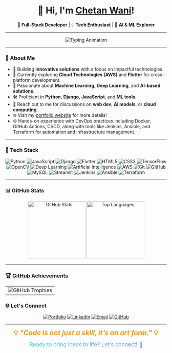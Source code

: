 <h1 align="center">👋 Hi, I'm <a href="https://wani-chetan-999.github.io/Personal-Portfolio/" target="_blank">Chetan Wani</a>!</h1>  
<p align="center">
  🚀 <b>Full-Stack Developer</b> | 💡 <b>Tech Enthusiast</b> | 🤖 <b>AI & ML Explorer</b>
</p>  

---

<div align="center">
  <img src="https://readme-typing-svg.demolab.com?font=Fira+Code&size=24&duration=2500&pause=500&color=36BCF7&center=true&vCenter=true&width=600&lines=%F0%9F%9A%80+Code+Dreamer+%26+Builder;%E2%9A%A1+Full-Stack+Developer;%F0%9F%A4%96+AI+%26+ML+Explorer;%F0%9F%8C%B1+Lifelong+Learner;%F0%9F%92%A1+Tech+Enthusiast" alt="Typing Animation" />
</div>

---

### 🌟 About Me  

- 🔭 Building **innovative solutions** with a focus on impactful technologies.  
- 🌱 Currently exploring **Cloud Technologies (AWS)** and **Flutter** for cross-platform development.  
- 🧠 Passionate about **Machine Learning**, **Deep Learning**, and **AI-based solutions**.  
- 🛠️ Proficient in **Python**, **Django**, **JavaScript**, and **ML tools**.  
- 💬 Reach out to me for discussions on **web dev**, **AI models**, or **cloud computing**.  
- 🌐 Visit my [portfolio website](https://chetandev999.netlify.app) for more details!
- ⚙️ Hands-on experience with DevOps practices including Docker, GitHub Actions, CI/CD, along with tools like Jenkins, Ansible, and Terraform for automation and infrastructure management.

---

### 🚀 Tech Stack  

<p align="center">
  <img src="https://img.shields.io/badge/Python-%233776AB.svg?style=for-the-badge&logo=python&logoColor=white" alt="Python"/>
  <img src="https://img.shields.io/badge/JavaScript-%23F7DF1E.svg?style=for-the-badge&logo=javascript&logoColor=black" alt="JavaScript"/>
  <img src="https://img.shields.io/badge/Django-%23092E20.svg?style=for-the-badge&logo=django&logoColor=white" alt="Django"/>
  <img src="https://img.shields.io/badge/Flutter-%2302569B.svg?style=for-the-badge&logo=flutter&logoColor=white" alt="Flutter"/>
  <img src="https://img.shields.io/badge/HTML5-%23E34F26.svg?style=for-the-badge&logo=html5&logoColor=white" alt="HTML5"/>
  <img src="https://img.shields.io/badge/CSS3-%231572B6.svg?style=for-the-badge&logo=css3&logoColor=white" alt="CSS3"/>
  <img src="https://img.shields.io/badge/TensorFlow-%23FF6F00.svg?style=for-the-badge&logo=tensorflow&logoColor=white" alt="TensorFlow"/>
  <img src="https://img.shields.io/badge/OpenCV-%235C3EE8.svg?style=for-the-badge&logo=opencv&logoColor=white" alt="OpenCV"/>
  <img src="https://img.shields.io/badge/Deep%20Learning-%23FF1493.svg?style=for-the-badge" alt="Deep Learning"/>
  <img src="https://img.shields.io/badge/AI-%2300CED1.svg?style=for-the-badge" alt="Artificial Intelligence"/>
  <img src="https://img.shields.io/badge/AWS-%23FF9900.svg?style=for-the-badge&logo=amazon-aws&logoColor=white" alt="AWS"/>
  <img src="https://img.shields.io/badge/Git-%23F05033.svg?style=for-the-badge&logo=git&logoColor=white" alt="Git"/>
  <img src="https://img.shields.io/badge/GitHub-%23181717.svg?style=for-the-badge&logo=github&logoColor=white" alt="GitHub"/>
  <img src="https://img.shields.io/badge/MySQL-%234477A1.svg?style=for-the-badge&logo=mysql&logoColor=white" alt="MySQL"/>
  <img src="https://img.shields.io/badge/Streamlit-%23FF4B4B.svg?style=for-the-badge&logo=streamlit&logoColor=white" alt="Streamlit"/>
  <img src="https://img.shields.io/badge/Jenkins-%23D24939.svg?style=for-the-badge&logo=jenkins&logoColor=white" alt="Jenkins"/>
  <img src="https://img.shields.io/badge/Ansible-%23EE0000.svg?style=for-the-badge&logo=ansible&logoColor=white" alt="Ansible"/>
  <img src="https://img.shields.io/badge/Terraform-%235835CC.svg?style=for-the-badge&logo=terraform&logoColor=white" alt="Terraform"/>

</p>  

---


### 📊 GitHub Stats  
<center>
<p align="center">
  <img src="https://github-readme-stats.vercel.app/api?username=Wani-Chetan-999&show_icons=true&theme=radical" alt="GitHub Stats" height="180" />
  <img src="https://github-readme-stats.vercel.app/api/top-langs/?username=Wani-Chetan-999&layout=compact&theme=radical" alt="Top Languages" height="180" />
</p>  
</center>

---

### 🏆 GitHub Achievements  

<table>
  <tr>
    <td align="center">
      <img src="https://github-profile-trophy.vercel.app/?username=Wani-Chetan-999&theme=radical&no-frame=true&title=Followers,Stars,Commit,Repositories,PullRequest,Issues,Contributions" alt="GitHub Trophies"/>
    </td>
  </tr>
</table>


### 🌐 Let's Connect  

<p align="center">
  <a href="https://chetandev999.netlify.app/" target="_blank"><img src="https://img.shields.io/badge/Website-%230A66C2.svg?style=for-the-badge&logo=About.me&logoColor=white" alt="Portfolio"></a>
  <a href="https://www.linkedin.com/in/chetan-kailas-wani/" target="_blank"><img src="https://img.shields.io/badge/LinkedIn-%230077B5.svg?style=for-the-badge&logo=linkedin&logoColor=white" alt="LinkedIn"></a>
  <a href="mailto:02ckwani@gmail.com"><img src="https://img.shields.io/badge/Email-D14836?style=for-the-badge&logo=gmail&logoColor=white" alt="Email"></a>
  <a href="https://github.com/Wani-Chetan-999/" target="_blank"><img src="https://img.shields.io/badge/GitHub-%23181717.svg?style=for-the-badge&logo=github&logoColor=white" alt="GitHub"></a>
</p>  

---

<p align="center">
  <b style="font-size: 1.5em; color: #f39c12;"> 💡 <i>"Code is not just a skill, it’s an art form."</i> 💡 </b>  
</p>  

<p align="center">
  <span style="font-size: 1.2em; background: linear-gradient(90deg, #36d1dc, #5b86e5); -webkit-background-clip: text; color: transparent;">
    Ready to bring ideas to life? Let's connect! 🚀
  </span>
</p>  
